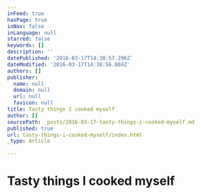 ```yaml
---
inFeed: true
hasPage: true
inNav: false
inLanguage: null
starred: false
keywords: []
description: ''
datePublished: '2016-03-17T14:38:57.296Z'
dateModified: '2016-03-17T14:38:56.884Z'
authors: []
publisher:
  name: null
  domain: null
  url: null
  favicon: null
title: Tasty things I cooked myself
author: []
sourcePath: _posts/2016-03-17-tasty-things-i-cooked-myself.md
published: true
url: tasty-things-i-cooked-myself/index.html
_type: Article

---
```

# Tasty things I cooked myself
